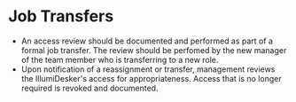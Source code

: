 # Job Transfers

* An access review should be documented and performed as part of a formal job transfer. The review should be perfomed by the new manager of the team member who is transferring to a new role.
* Upon notification of a reassignment or transfer, management reviews the IllumiDesker's access for appropriateness. Access that is no longer required is revoked and documented.

